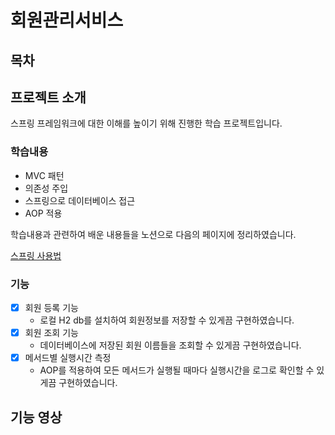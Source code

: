 # 회원관리서비스
## 목차

## 프로젝트 소개
스프링 프레임워크에 대한 이해를 높이기 위해 진행한 학습 프로젝트입니다.

### 학습내용
- MVC 패턴
- 의존성 주입
- 스프링으로 데이터베이스 접근
- AOP 적용

학습내용과 관련하여 배운 내용들을 노션으로 다음의 페이지에 정리하였습니다.

[스프링 사용법](https://onyx-moat-038.notion.site/bfb09d04e2b048f8854d9dfac6a776e9)</br>

### 기능
- [x] 회원 등록 기능
  - 로컬 H2 db를 설치하여 회원정보를 저장할 수 있게끔 구현하였습니다.
- [x] 회원 조회 기능
  - 데이터베이스에 저장된 회원 이름들을 조회할 수 있게끔 구현하였습니다.
- [x] 메서드별 실행시간 측정
  - AOP를 적용하여 모든 메서드가 실행될 때마다 실행시간을 로그로 확인할 수 있게끔 구현하였습니다.

## 기능 영상

